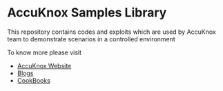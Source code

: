 # AccuKnox Samples Library 
This repository contains codes and exploits which are used by AccuKnox team to demonstrate scenarios in a controlled environment  

To know more please visit 
- [AccuKnox Website](https://www.accuknox.com/)
- [Blogs](https://blog.accuknox.com/)
- [CookBooks](https://docs.accuknox.com/)
